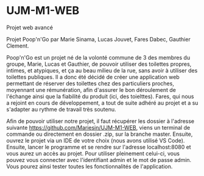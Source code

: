 # UJM-M1-WEB
Projet web avancé

Projet Poop'n'Go par Marie Sinama, Lucas Jouvet, Fares Dabec, Gauthier Clement.

Poop'n'Go est un projet né de la volonté commune de 3 des membres du groupe, Marie, Lucas et Gauthier, de pouvoir utiliser des toilettes propres, intimes, et atypiques, et ça au beau milieu de la rue, sans avoir à utiliser des toilettes publiques. Il a donc été décidé de créer une application web permettant de réserver des toilettes chez des particuliers proches, moyennant une rémunération, afin d'assurer le bon déroulement de l'échange ainsi que la fiabilité du produit (ici, des toielttes).
Fares, qui nous a rejoint en cours de développement, a tout de suite adhéré au projet et a su s'adapter au rythme de travail très soutenu.

    
Afin de pouvoir utiliser notre projet, il faut récupérer les dossier à l'adresse suivante https://github.com/Mariesin/UJM-M1-WEB, viens un terminal de commande ou directement en dossier .zip, sur la branche master. Ensuite, ouvrez le projet via un IDE de votre choix (nous avons utilisé VS Code). Ensuite, lancer le programme et se rendre sur l'adresse localhost:8080 et vous aurez un accès au projet.
Pour utiliser pleinement celui-ci, vous pouvez vous connecter avec l'identifiant admin et le mot de passe admin. Vous pourez ainsi tester toutes les fonctionnalités de l'application. 

